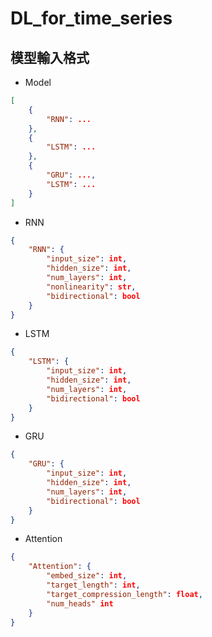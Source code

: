 # DL_for_time_series

## 模型輸入格式
- Model
```json
[
    {
        "RNN": ...
    },
    {
        "LSTM": ...
    },
    {
        "GRU": ...,
        "LSTM": ...
    }
]
```

- RNN
```json
{
    "RNN": {
        "input_size": int, 
        "hidden_size": int,
        "num_layers": int,
        "nonlinearity": str,
        "bidirectional": bool
    }
}
```

- LSTM
```json
{
    "LSTM": {
        "input_size": int,
        "hidden_size": int,
        "num_layers": int,
        "bidirectional": bool
    }
}
```

- GRU
```json
{
    "GRU": {
        "input_size": int,
        "hidden_size": int,
        "num_layers": int,
        "bidirectional": bool
    }
}
```

- Attention
```json
{
    "Attention": {
        "embed_size": int,
        "target_length": int,
        "target_compression_length": float,
        "num_heads" int
    }
}
```